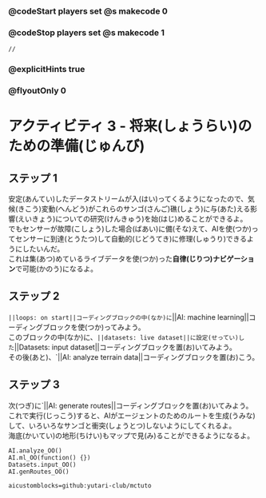 ### @codeStart players set @s makecode 0
### @codeStop players set @s makecode 1

```template
//
```

### @explicitHints true
### @flyoutOnly 0

# アクティビティ 3 - 将来(しょうらい)のための準備(じゅんび)

## ステップ 1
安定(あんてい)したデータストリームが入(はい)ってくるようになったので、気候(きこう)変動(へんどう)がこれらのサンゴ(さんご)礁(しょう)に与(あた)える影響(えいきょう)についての研究(けんきゅう)を始(はじ)めることができるよ。<br>
でもセンサーが故障(こしょう)した場合(ばあい)に備(そな)えて、AIを使(つか)ってセンサーに到達(とうたつ)して自動的(じどうてき)に修理(しゅうり)できるようにしたいんだ。<br>
これは集(あつ)めているライブデータを使(つか)った**自律(じりつ)ナビゲーション**で可能(かのう)になるよ。

## ステップ 2 
`||loops: on start||コーディングブロックの中(なか)に`||AI: machine learning||コーディングブロックを使(つか)ってみよう。<br>
このブロックの中(なか)に、`||datasets: live dataset||に設定(せってい)した`||Datasets: input dataset||コーディングブロックを置(お)いてみよう。<br>
その後(あと)、`||AI: analyze terrain data||コーディングブロックを置(お)こう。 

## ステップ 3
次(つぎ)に`||AI: generate routes||コーディングブロックを置(お)いてみよう。<br>
これで実行(じっこう)すると、AIがエージェントのためのルートを生成(うみな)して、いろいろなサンゴと衝突(しょうとつ)しないようにしてくれるよ。<br>
海底(かいてい)の地形(ちけい)もマップで見(み)ることができるようになるよ。 


```ghost
AI.analyze_OO()
AI.ml_OO(function() {})
Datasets.input_OO()
AI.genRoutes_OO()
```

```package
aicustomblocks=github:yutari-club/mctuto
```
